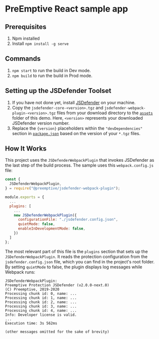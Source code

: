 # PreEmptive React sample app

## Prerequisites
1. Npm installed
2. Install `npm install -g serve`

## Commands
1. `npm start` to run the build in Dev mode.
2. `npm build` to run the build in Prod mode.

## Setting up the JSDefender Toolset

1. If you have not done yet, install [JSDefender](https://www.preemptive.com/products/jsdefender/downloads) on your machine.
1. Copy the `jsdefender-core-<version>.tgz` and `jsdefender-webpack-plugin-<version>.tgz` files from your download directory to the [`assets`](protected/assets/) folder of this demo. Here, `<version>` represents your downloaded JSDefender version number.
1. Replace the `{version}` placeholders within the `"devDependencies"` section in [`package.json`](protected/package.json) based on the version of your `*.tgz` files.

## How It Works

This project uses the `JSDefenderWebpackPlugin` that invokes JSDefender as the last step of the build process. The sample uses this `webpack.config.js` file:

```javascript
const {
  JSDefenderWebpackPlugin,
} = require("@preemptive/jsdefender-webpack-plugin");

module.exports = {
  ...
  plugins: [
    ...
    new JSDefenderWebpackPlugin({
      configurationFile: "./jsdefender.config.json",
      quietMode: false,
      enableInDevelopmentMode: false,
    })
  ]
};
```

The most relevant part of this file is the `plugins` section that sets up the `JSDefenderWebpackPlugin`. It reads the protection configuration from the `jsdefender.config.json` file, which you can find in the project's root folder. By setting `quietMode` to false, the plugin displays log messages while Webpack runs:

```
JSDefenderWebpackPlugin:
Preemptive Protection JSDefender (v2.0.0-next.0)
(C) Preemptive, 2019-2020
Processing chunk id: 0, name: ...
Processing chunk id: 1, name: ...
Processing chunk id: 2, name: ...
Processing chunk id: 3, name: ...
Processing chunk id: 4, name: ...
Info: Developer license is valid.
...
Execution time: 3s 562ms

(other messages omitted for the sake of brevity)
```
